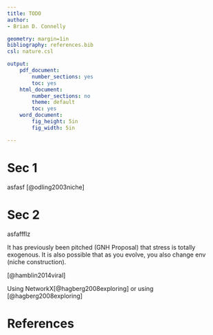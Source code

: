 ```yaml
---
title: TODO
author:
- Brian D. Connelly

geometry: margin=1in
bibliography: references.bib
csl: nature.csl

output:
    pdf_document:
        number_sections: yes
        toc: yes
    html_document:
        number_sections: no
        theme: default
        toc: yes
    word_document:
        fig_height: 5in
        fig_width: 5in

---
```


# Sec 1
asfasf [@odling2003niche]

# Sec 2
asfaffflz

It has previously been pitched (GNH Proposal) that stress is totally exogenous.
It is also possible that as you evolve, you also change env (niche
construction).

[@hamblin2014viral]

Using NetworkX[@hagberg2008exploring] or using [@hagberg2008exploring]

# References

